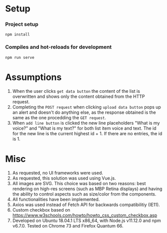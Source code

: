 # Setup

### Project setup

```
npm install
```

### Compiles and hot-reloads for development

```
npm run serve
```

# Assumptions

1. When the user clicks `get data button` the content of the list is overwritten and shows only the content obtained from the HTTP request.
2. Completing the `POST request` when clicking `upload data button` pops up an alert and doesn't do anything else, as the response obtained is the same as the one procedding the `GET request`.
3. When `add line button` is clicked the new line placeholders "What is my voice?" and "What is my text?" for both list item voice and text. The id for the new line is the current highest id + 1. If there are no entries, the id is 1.

# Misc

1. As requested, no UI frameworks were used.
2. As requested, this solution was used using Vue.js.
3. All images are SVG. This choice was based on two reasons: best rendering on high-res screens (such as MBP Retina displays) and having the ability to control aspects such as size/color from the components.
4. All functionalities have been implemented.
5. Axios was used instead of Fetch API for backwards compatibilitiy (IE11).
6. Custom checkbox based on https://www.w3schools.com/howto/howto_css_custom_checkbox.asp
7. Developed on Ubuntu 18.04.1 LTS x86_64, with Node.js v11.12.0 and npm v6.7.0. Tested on Chrome 73 and Firefox Quantum 66.
